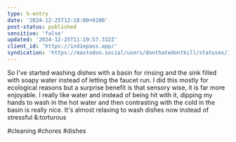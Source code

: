 ```yaml
---
type: h-entry
date: '2024-12-25T12:18:00+0100'
post-status: published
sensitive: 'false'
updated: '2024-12-25T11:19:57.332Z'
client_id: 'https://indiepass.app/'
syndication: 'https://mastodon.social/users/donthatedontkill/statuses/113713190206983838'
---
```

So I've started washing dishes with a basin for rinsing and the sink filled with soapy water instead of letting the faucet run. I did this mostly for ecological reasons but a surprise benefit is that sensory wise, it is far more enjoyable. I really like water and instead of being hit with it, dipping my hands to wash in the hot water and then contrasting with the cold in the basin is really nice. It's almost relaxing to wash dishes now instead of stressful &:torturous

#cleaning #chores #dishes
